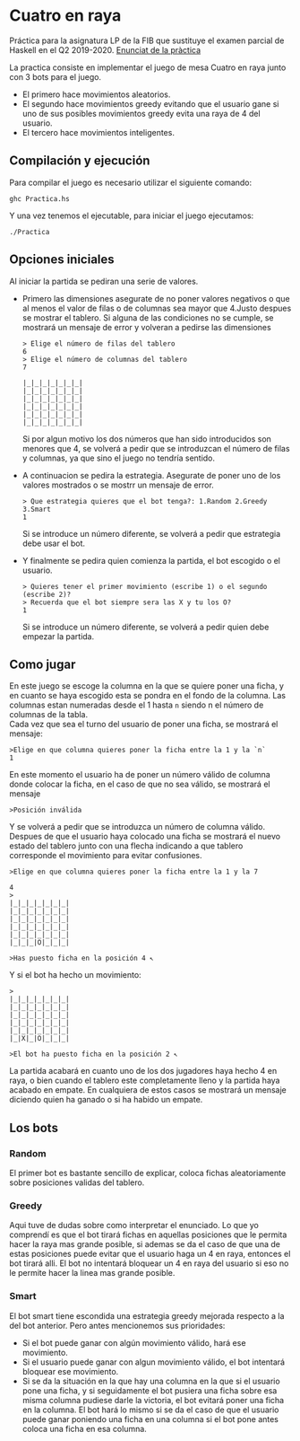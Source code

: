# Cuatro en raya
Práctica para la asignatura LP de la FIB que sustituye el examen parcial de Haskell en el Q2 2019-2020. [Enunciat de la pràctica](https://github.com/jordi-petit/lp-quatre-en-ratlla)

La practica consiste en implementar el juego de mesa Cuatro en raya junto con 3 bots para el juego. 
* El primero hace movimientos aleatorios.
* El segundo hace movimientos greedy evitando que el usuario gane si uno de sus posibles movimientos greedy evita una raya de 4 del usuario.
* El tercero hace movimientos inteligentes.

## Compilación y ejecución
Para compilar el juego es necesario utilizar el siguiente comando:
```
ghc Practica.hs
```

Y una vez tenemos el ejecutable, para iniciar el juego ejecutamos: 

```
./Practica
```

## Opciones iniciales
Al iniciar la partida se pediran una serie de valores. 
* Primero las dimensiones asegurate de no poner valores negativos o que al menos el valor de filas o de columnas sea mayor que 4.Justo despues se mostrar el tablero. Si alguna de las condiciones no se cumple, se mostrará un mensaje de error y volveran a pedirse las dimensiones

    ```
    > Elige el número de filas del tablero
    6
    > Elige el número de columnas del tablero
    7

    |_|_|_|_|_|_|_|
    |_|_|_|_|_|_|_|
    |_|_|_|_|_|_|_|
    |_|_|_|_|_|_|_|
    |_|_|_|_|_|_|_|
    |_|_|_|_|_|_|_|
    ```
    Si por algun motivo los dos números que han sido introducidos son menores que 4, se volverá a pedir que se introduzcan
    el número de filas y columnas, ya que sino el juego no tendría sentido.
* A continuacion se pedira la estrategia. Asegurate de poner uno de los valores mostrados o se mostrr un mensaje de error.
    ```
    > Que estrategia quieres que el bot tenga?: 1.Random 2.Greedy 3.Smart
    1
    ```
    Si se introduce un número diferente, se volverá a pedir que estrategia debe usar el bot.
* Y finalmente se pedira quien comienza la partida, el bot escogido o el usuario.
    ```
    > Quieres tener el primer movimiento (escribe 1) o el segundo (escribe 2)?
    > Recuerda que el bot siempre sera las X y tu los O?
    1
    ```
    Si se introduce un número diferente, se volverá a pedir quien debe empezar la partida.

## Como jugar
En este juego se escoge la columna en la que se quiere poner una ficha, y en cuanto se haya escogido esta se pondra en el fondo de la columna.
Las columnas estan numeradas desde el 1 hasta `n` siendo n el número de columnas de la tabla.<br>
Cada vez que sea el turno del usuario de poner una ficha, se mostrará el mensaje:

```
>Elige en que columna quieres poner la ficha entre la 1 y la `n`
1
```
En este momento el usuario ha de poner un número válido de columna donde colocar la ficha, en el caso de que no sea válido, se mostrará el mensaje
```
>Posición inválida
```
Y se volverá a pedir que se introduzca un número de columna válido.<br>
Despues de que el usuario haya colocado una ficha se mostrará el nuevo estado del tablero junto con una flecha indicando a que tablero corresponde el movimiento para evitar confusiones.

```
>Elige en que columna quieres poner la ficha entre la 1 y la 7

4
>
|_|_|_|_|_|_|_|
|_|_|_|_|_|_|_|
|_|_|_|_|_|_|_|
|_|_|_|_|_|_|_| 
|_|_|_|_|_|_|_|
|_|_|_|O|_|_|_|

>Has puesto ficha en la posición 4 ↖
```
Y si el bot ha hecho un movimiento:
```
>
|_|_|_|_|_|_|_|
|_|_|_|_|_|_|_|
|_|_|_|_|_|_|_|
|_|_|_|_|_|_|_|
|_|_|_|_|_|_|_|
|_|X|_|O|_|_|_|

>El bot ha puesto ficha en la posición 2 ↖
```
La partida acabará en cuanto uno de los dos jugadores haya hecho 4 en raya, o bien cuando el tablero este completamente lleno y la partida haya acabado
en empate. En cualquiera de estos casos se mostrará un mensaje diciendo quien ha ganado o si ha habido un empate.

## Los bots
### Random
El primer bot es bastante sencillo de explicar, coloca fichas aleatoriamente sobre posiciones validas del tablero.
### Greedy
Aqui tuve de dudas sobre como interpretar el enunciado. Lo que yo comprendí es que el bot tirará fichas en aquellas posiciones que le permita hacer la raya mas grande posible, si ademas se da el caso de que una de estas posiciones puede evitar que el usuario haga un 4 en raya, entonces el bot tirará alli. El bot no intentará bloquear un 4 en raya del usuario si eso no le permite hacer la linea mas grande posible.
### Smart
El bot smart tiene escondida una estrategia greedy mejorada respecto a la del bot anterior. Pero antes mencionemos sus prioridades:
* Si el bot puede ganar con algún movimiento válido, hará ese movimiento.
* Si el usuario puede ganar con algun movimiento válido, el bot intentará bloquear ese movimiento.
* Si se da la situación en la que hay una columna en la que si el usuario pone una ficha, y si seguidamente el bot pusiera una ficha sobre esa misma columna pudiese darle la victoria, el bot evitará poner una ficha en la columna. El bot hará lo mismo si se da el caso de que el usuario puede ganar poniendo una ficha en una columna si el bot pone antes coloca una ficha en esa columna.